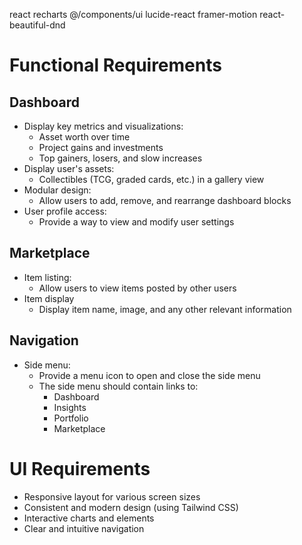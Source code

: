 react
recharts
@/components/ui
lucide-react
framer-motion
react-beautiful-dnd

# Functional Requirements
## Dashboard
* Display key metrics and visualizations:
    * Asset worth over time
    * Project gains and investments
    * Top gainers, losers, and slow increases
* Display user's assets:
    * Collectibles (TCG, graded cards, etc.) in a gallery view
* Modular design:
    * Allow users to add, remove, and rearrange dashboard blocks
* User profile access:
    * Provide a way to view and modify user settings
## Marketplace
* Item listing:
    * Allow users to view items posted by other users
* Item display
    * Display item name, image, and any other relevant information
## Navigation
* Side menu:
    * Provide a menu icon to open and close the side menu
    * The side menu should contain links to:
        * Dashboard
        * Insights
        * Portfolio
        * Marketplace

# UI Requirements
* Responsive layout for various screen sizes
* Consistent and modern design (using Tailwind CSS)
* Interactive charts and elements
* Clear and intuitive navigation

